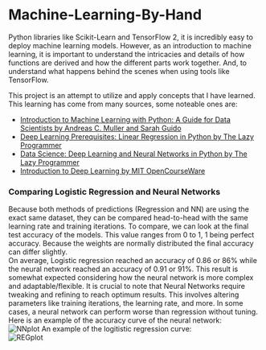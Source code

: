 # Machine-Learning-By-Hand

Python libraries like Scikit-Learn and TensorFlow 2, it is incredibly easy to deploy machine learning models.
However, as an introduction to machine learning, it is important to understand the intricacies and details of how functions are derived and how the different parts work together. And, to understand what happens behind the scenes when using tools like TensorFlow. 

This project is an attempt to utilize and apply concepts that I have learned. This learning has come from many sources, some noteable ones are:

- [Introduction to Machine Learning with Python: A Guide for Data Scientists by Andreas C. Muller and Sarah Guido](https://www.amazon.com/Introduction-Machine-Learning-Python-Scientists/dp/1449369413)
- [Deep Learning Prerequisites: Linear Regression in Python by The Lazy Programmer](https://www.udemy.com/course/data-science-linear-regression-in-python/)
- [Data Science: Deep Learning and Neural Networks in Python by The Lazy Programmer](https://www.udemy.com/course/data-science-deep-learning-in-python/)
- [Introduction to Deep Learning by MIT OpenCourseWare](https://ocw.mit.edu/courses/6-036-introduction-to-machine-learning-fall-2020/)

### Comparing Logistic Regression and Neural Networks
Because both methods of predictions (Regression and NN) are using the exact same dataset, they can be compared head-to-head with the same learning rate and training iterations. To compare, we can look at the final test accuracy of the models. This value ranges from 0 to 1, 1 being perfect accuracy. Because the weights are normally distributed the final accuracy can differ slightly.  
On average, Logistic regression reached an accuracy of 0.86 or 86% while the neural network reached an accuracy of 0.91 or 91%. This result is somewhat expected considering how the neural network is more complex and adaptable/flexible. It is crucial to note that Neural Networks require tweaking and refining to reach optimum results. This involves altering parameters like training iterations, the learning rate, and more. In some cases, a neural network can perform worse than regression without tuning.  
Here is an example of the accuracy curve of the neural network:  
![NNplot](https://user-images.githubusercontent.com/103123677/200468932-900b8b2a-795f-4bab-9e27-b91ed88be57c.png)
An example of the logitistic regression curve:  
![REGplot](https://user-images.githubusercontent.com/103123677/200468945-2ea2aaf6-f634-4807-a092-3a919747b643.png)
